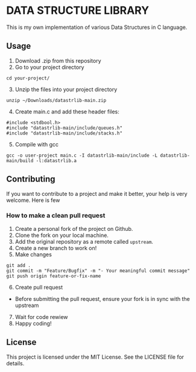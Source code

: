 # DATA STRUCTURE LIBRARY

This is my own implementation of various Data Structures in C language.

## Usage

1. Download .zip from this repository
2. Go to your project directory
```
cd your-project/
```
3. Unzip the files into your project directory
```
unzip ~/Downloads/datastrlib-main.zip
```
4. Create main.c and add these header files:
```
#include <stdbool.h>
#include "datastrlib-main/include/queues.h"
#include "datastrlib-main/include/stacks.h"
```
5. Compile with gcc
```
gcc -o user-project main.c -I datastrlib-main/include -L datastrlib-main/build -l:datastrlib.a
```
## Contributing
If you want to contribute to a project and make it better, your help is very welcome. Here is few

### How to make a clean pull request

1. Create a personal fork of the project on Github.
2. Clone the fork on your local machine.
3. Add the original repository as a remote called `upstream`.
4. Create a new branch to work on!
5. Make changes
```
git add .
git commit -m "Feature/Bugfix" -m "- Your meaningful commit message"
git push origin feature-or-fix-name
```
6. Create pull request
- Before submitting the pull request, ensure your fork is in sync with the upstream
7. Wait for code rewiew
8. Happy coding!
  
## License
This project is licensed under the MIT License. See the LICENSE file for details.
